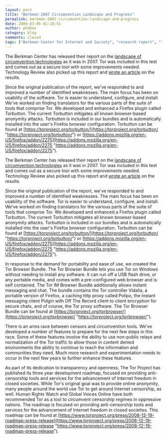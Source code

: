 ```yaml
---
layout: post
title: "Berkman 2007 Circumvention Landscape and Progress"
permalink: berkman-2007-circumvention-landscape-and-progress
date: 2009-03-05 01:18:51
author: phobos
category: blog
comments: closed
tags: ["Berkman Center for Internet and Society", "research report", "tool comparison"]
---
```


The Berkman Center has released their report on the [landscape of circumvention technologies](http://cyber.law.harvard.edu/publications/2009/2007_Circumvention_Landscape_Report) as it was in 2007. Tor was included in this test and comes out as a secure tool with some improvements needed. Technology Review also picked up this report and [wrote an article](http://www.technologyreview.com/web/22252/page1/) on the results.

Since the original publication of the report, we've responded to and improved a number of identified weaknesses. The main focus has been on usability of the software. Tor is easier to understand, configure, and install. We've worked on finding translators for the various parts of the suite of tools that comprise Tor. We developed and enhanced a Firefox plugin called Torbutton. The current Torbutton mitigates all known browser-based anonymity attacks. Torbutton is included in our bundles and is automatically installed into the user's Firefox browser configuration. Torbutton can be found at [https://torproject.org/torbutton/](https://torproject.org/torbutton/ "https://torproject.org/torbutton/") or [https://addons.mozilla.org/en-US/firefox/addon/2275](https://addons.mozilla.org/en-US/firefox/addon/2275 "https://addons.mozilla.org/en-US/firefox/addon/2275").

<!-- more -->

The Berkman Center has released their report on the [landscape of circumvention technologies](http://cyber.law.harvard.edu/publications/2009/2007_Circumvention_Landscape_Report) as it was in 2007. Tor was included in this test and comes out as a secure tool with some improvements needed. Technology Review also picked up this report and [wrote an article](http://www.technologyreview.com/web/22252/page1/) on the results.

Since the original publication of the report, we've responded to and improved a number of identified weaknesses. The main focus has been on usability of the software. Tor is easier to understand, configure, and install. We've worked on finding translators for the various parts of the suite of tools that comprise Tor. We developed and enhanced a Firefox plugin called Torbutton. The current Torbutton mitigates all known browser-based anonymity attacks. Torbutton is included in our bundles and is automatically installed into the user's Firefox browser configuration. Torbutton can be found at [https://torproject.org/torbutton/](https://torproject.org/torbutton/ "https://torproject.org/torbutton/") or [https://addons.mozilla.org/en-US/firefox/addon/2275](https://addons.mozilla.org/en-US/firefox/addon/2275 "https://addons.mozilla.org/en-US/firefox/addon/2275").

In response to the demand for portability and ease of use, we created the Tor Browser Bundle. The Tor Browser Bundle lets you use Tor on Windows without needing to install any software. It can run off a USB flash drive, or any portable media, and comes with a pre-configured web browser and is self contained. The Tor IM Browser Bundle additionally allows instant messaging and chat. The bundle contains the Tor controller Vidalia, a portable version of Firefox, a caching http proxy called Polipo, the instant messaging client Pidgin with Off The Record client to client encryption for secure chats, and of course, the Tor proxy software. The Tor Browser Bundle can be found at [https://torproject.org/torbrowser/](https://torproject.org/torbrowser/ "https://torproject.org/torbrowser/").

There is an arms race between censors and circumvention tools. We've developed a number of features to prepare for the next few steps in this race. Some of these features involve the ability to use non-public relays and normalization of the Tor traffic to allow those in content denied environments the ability to continue to reach the information and communities they need. Much more research and experimentation needs to occur in the next few years to further enhance these features.

As part of its dedication to transparency and openness, The Tor Project has published its three year development roadmap, focused on providing anti-censorship tools and services for the advancement of Internet freedom in closed societies. While Tor's original goal was to provide online anonymity, many people around the world use Tor to get around Internet censorship, as well. Human Rights Watch and Global Voices Online have both recommended Tor as a tool to circumvent censorship regimes in oppressive nations. The roadmap is focused on providing anti-censorship tools and services for the advancement of Internet freedom in closed societies. This roadmap can be found at [https://www.torproject.org/press/2008-12-19-roadmap-press-release](https://www.torproject.org/press/2008-12-19-roadmap-press-release "https://www.torproject.org/press/2008-12-19-roadmap-press-release").
